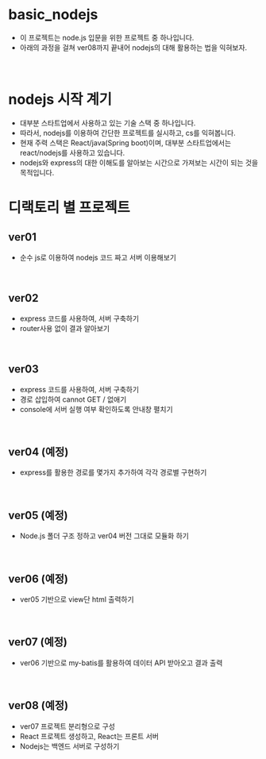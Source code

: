 # basic_nodejs
- 이 프로젝트는 node.js 입문을 위한 프로젝트 중 하나입니다.
- 아래의 과정을 걸쳐 ver08까지 끝내어 nodejs의 대해 활용하는 법을 익혀보자.
<br/><br/><br/>

# nodejs 시작 계기
- 대부분 스타트업에서 사용하고 있는 기술 스택 중 하나입니다.
- 따라서, nodejs를 이용하여 간단한 프로젝트를 실시하고, cs를 익혀봅니다.
- 현재 주력 스택은 React/java(Spring boot)이며, 대부분 스타트업에서는 react/nodejs를 사용하고 있습니다.
- nodejs와 express의 대한 이해도를 알아보는 시간으로 가져보는 시간이 되는 것을 목적입니다.

# 디랙토리 별 프로젝트

## ver01
- 순수 js로 이용하여 nodejs 코드 짜고 서버 이용해보기
<br/>

## ver02
- express 코드를 사용하여, 서버 구축하기
- router사용 없이 결과 알아보기
<br/>

## ver03
- express 코드를 사용하여, 서버 구축하기
- 경로 삽입하여 cannot GET / 없애기
- console에 서버 실행 여부 확인하도록 안내창 펼치기
<br/>

## ver04 (예정)
- express를 활용한 경로를 몇가지 추가하여 각각 경로별 구현하기
<br/>

## ver05 (예정)
- Node.js 폴더 구조 정하고 ver04 버전 그대로 모듈화 하기
<br/>

## ver06 (예정)
- ver05 기반으로 view단 html 출력하기
<br/>

## ver07 (예정)
- ver06 기반으로 my-batis를 활용하여 데이터 API 받아오고 결과 출력
<br/>

## ver08 (예정)
- ver07 프로젝트 분리형으로 구성
- React 프로젝트 생성하고, React는 프론트 서버
- Nodejs는 백엔드 서버로 구성하기

